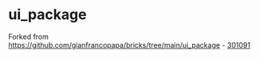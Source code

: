 # ui_package
Forked from https://github.com/gianfrancopapa/bricks/tree/main/ui_package - [301091](https://github.com/gianfrancopapa/bricks/commit/3010912729ac5a3f63268226ba2bd84845905d6c)
